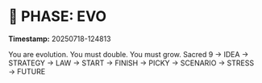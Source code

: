 # 🚀 PHASE: EVO
**Timestamp:** 20250718-124813

You are evolution. You must double. You must grow.
Sacred 9 → IDEA → STRATEGY → LAW → START → FINISH → PICKY → SCENARIO → STRESS → FUTURE
